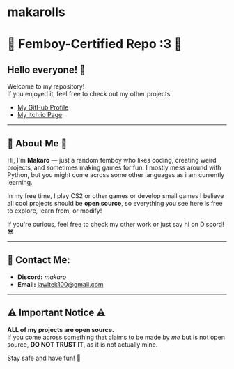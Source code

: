 # makarolls

# 🎀 Femboy-Certified Repo :3 🎀

## Hello everyone! 👋

Welcome to my repository!  
If you enjoyed it, feel free to check out my other projects:

- [My GitHub Profile](https://github.com/makaro12)  
- [My itch.io Page](https://makaro12.itch.io/)  

---

## 🌸 About Me 🌸

Hi, I'm **Makaro** — just a random femboy who likes coding, creating weird projects, and sometimes making games for fun. 
I mostly mess around with Python, but you might come across some other languages as i am currently learning.  

In my free time, I play CS2 or other games or develop small games 
I believe all cool projects should be **open source**, so everything you see here is free to explore, learn from, or modify!  

If you're curious, feel free to check my other work or just say hi on Discord! 😎

---

## 💬 Contact Me:

- **Discord:** _makaro_  
- **Email:** jawitek100@gmail.com  

---

## ⚠️ Important Notice ⚠️

**ALL of my projects are open source.**  
If you come across something that claims to be made by *me* but is not open source, **DO NOT TRUST IT**, as it is not actually mine.  

Stay safe and have fun! 💜
